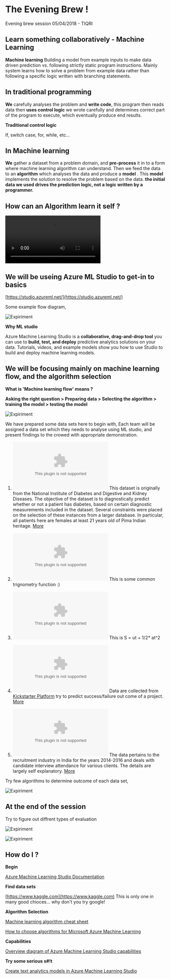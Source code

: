 # The Evening Brew !
Evening brew session 05/04/2018 - TIQRI
## Learn something collaboratively - Machine Learning

__Machine learning__
Building a model from example inputs to make data driven prediction vs. following strictly static program instructions. Mainly system learns how to solve a problem from example data rather than following a specific logic written with branching statements.
## In traditional programming
__We__ carefully analyses the problem and __write code__, this program then reads data then __uses control logic__ we wrote carefully and determines correct part of the program to execute, which eventually produce end results.

__Traditional control logic__

If, switch case, for, while, etc…

## In Machine learning
__We__ gather a dataset from a problem domain, and __pre-process__ it in to a form where machine learning algorithm can understand. Then we feed the data to an __algorithm__ which analyses the data and produce a __model__ . This __model__ implements the solution to resolve the problem based on the data.
__the initial data we used drives the prediction logic, not a logic written by a programmer.__
## How can an Algorithm learn it self ?
![check the video](https://github.com/rangasurendra/evening-brew-ml/blob/master/files/learining.mp4)

## We will be useing Azure ML Studio to get-in to basics
[https://studio.azureml.net/](https://studio.azureml.net/)

Some example flow diagram,

![Expiriment](https://github.com/rangasurendra/evening-brew-ml/blob/master/files/images/interview-two-class-prediction.PNG)

__Why ML studio__

Azure Machine Learning Studio is a __collaborative, drag-and-drop tool__ you can use to __build, test, and deploy__ predictive analytics solutions on your data. Tutorials, videos, and example models show you how to use Studio to build and deploy machine learning models.

## We will be focusing mainly on machine learning flow, and the algorithm selection

__What is 'Machine learning flow' means ?__

__Asking the right question > Preparing data > Selecting the algorithm > training the model > testing the model__


![Expiriment](https://github.com/rangasurendra/evening-brew-ml/blob/master/files/images/guide.png)

We have prepared some data sets here to begin with, Each team will be assigned a data set which they needs to analyse using ML studio, and present findings to the crowed with appropriate demonstration.

1. ![Diabetes-dataset](https://github.com/rangasurendra/evening-brew-ml/blob/master/files/datasets/blood-suger/diabetes.csv)
This dataset is originally from the National Institute of Diabetes and Digestive and Kidney Diseases. The objective of the dataset is to diagnostically predict whether or not a patient has diabetes, based on certain diagnostic measurements included in the dataset. Several constraints were placed on the selection of these instances from a larger database. In particular, all patients here are females at least 21 years old of Pima Indian heritage. [More](https://www.kaggle.com/uciml/pima-indians-diabetes-database)

2. ![Function-approximation-dataset-1](https://github.com/rangasurendra/evening-brew-ml/blob/master/files/datasets/function-approximation-cos/cos-function.csv)
This is some common trignometry function :)

3. ![Function-approximation-dataset-2](https://github.com/rangasurendra/evening-brew-ml/blob/master/files/datasets/function-approximation-velocity/velocity.csv)
This is S = ut + 1/2* at^2

4. ![kickstarter-projects-success-dataset](https://github.com/rangasurendra/evening-brew-ml/blob/master/files/datasets/kickstarter-projects/kick-2016.csv)
Data are collected from [Kickstarter Platform](https://www.kickstarter.com/) try to predict success/failure out come of a project. [More](https://www.kaggle.com/kemical/kickstarter-projects)

5. ![interview-attendence-dataset](https://github.com/rangasurendra/evening-brew-ml/blob/master/files/datasets/will-they-come-to-interview/Interview.csv)
The data pertains to the recruitment industry in India for the years 2014-2016 and deals with candidate interview attendance for various clients. The details are largely self explanatory. [More](https://www.kaggle.com/vishnusraghavan/the-interview-attendance-problem)

Try few algorithms to determine outcome of each data set,

![Expiriment](https://github.com/rangasurendra/evening-brew-ml/blob/master/files/images/pick-an-algo.PNG)



## At the end of the session

Try to figure out diffrent types of evaluation 

![Expiriment](https://github.com/rangasurendra/evening-brew-ml/blob/master/files/images/evaluate.PNG)

![Expiriment](https://github.com/rangasurendra/evening-brew-ml/blob/master/files/images/some-output.PNG)
 

## How do I ?
__Begin__ 

[Azure Machine Learning Studio Documentation](https://docs.microsoft.com/en-us/azure/machine-learning/studio/)

__Find data sets__

[https://www.kaggle.com](https://www.kaggle.com)
This is only one in many good chioces... why don't you try google!

__Algorithm Selection__ 

[Machine learning algorithm cheat sheet](https://docs.microsoft.com/en-us/azure/machine-learning/studio/algorithm-cheat-sheet)

[How to choose algorithms for Microsoft Azure Machine Learning](https://docs.microsoft.com/en-us/azure/machine-learning/studio/algorithm-choice)

__Capabilities__ 

[Overview diagram of Azure Machine Learning Studio capabilities](https://docs.microsoft.com/en-us/azure/machine-learning/studio/studio-overview-diagram)

__Try some serious s#!t__

[Create text analytics models in Azure Machine Learning Studio](https://docs.microsoft.com/en-us/azure/machine-learning/studio/text-analytics-module-tutorial)
